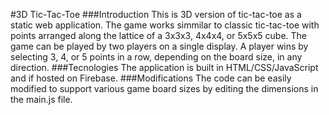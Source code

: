 #3D Tic-Tac-Toe
###Introduction
This is 3D version of tic-tac-toe as a static web application. The game works simmilar to classic tic-tac-toe with points arranged along the lattice of a 3x3x3, 4x4x4, or 5x5x5 cube. The game can be played by two players on a single display. A player wins by selecting 3, 4, or 5 points in a row, depending on the board size, in any direction.
###Tecnologies
The application is built in HTML/CSS/JavaScript and if hosted on Firebase.
###Modifications
The code can be easily modified to support various game board sizes by editing the dimensions in the main.js file.
